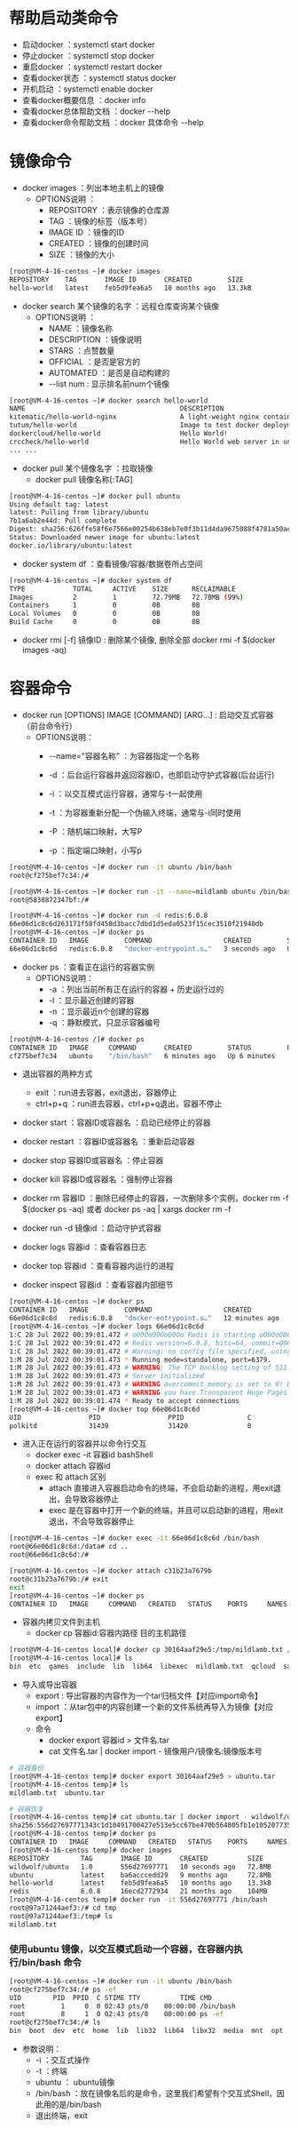 # 帮助启动类命令
- 启动docker ：systemctl start docker
- 停止docker ：systemctl stop docker
- 重启docker ：systemctl restart docker
- 查看docker状态 ：systemctl status docker
- 开机启动 ：systemctl enable docker
- 查看docker概要信息 ：docker info
- 查看docker总体帮助文档 ：docker --help
- 查看docker命令帮助文档 ：docker 具体命令 --help

# 镜像命令
- docker images ：列出本地主机上的镜像
  - OPTIONS说明 ：
    - REPOSITORY ：表示镜像的仓库源
    - TAG ：镜像的标签（版本号）
    - IMAGE ID ：镜像的ID
    - CREATED ：镜像的创建时间
    - SIZE ：镜像的大小

```bash
[root@VM-4-16-centos ~]# docker images
REPOSITORY    TAG       IMAGE ID       CREATED         SIZE
hello-world   latest    feb5d9fea6a5   10 months ago   13.3kB
```
- docker search 某个镜像的名字 ：远程仓库查询某个镜像
  - OPTIONS说明 ：
    - NAME ：镜像名称
    - DESCRIPTION ：镜像说明
    - STARS ：点赞数量
    - OFFICIAL ：是否是官方的
    - AUTOMATED ：是否是自动构建的
    - --list num : 显示排名前num个镜像

```bash
[root@VM-4-16-centos ~]# docker search hello-world
NAME                                       DESCRIPTION                                     STARS     OFFICIAL   AUTOMATED
kitematic/hello-world-nginx                A light-weight nginx container that demonstr…   152                  
tutum/hello-world                          Image to test docker deployments. Has Apache…   89                   [OK]
dockercloud/hello-world                    Hello World!                                    19                   [OK]
crccheck/hello-world                       Hello World web server in under 2.5 MB          15                   [OK]
... ...
```
- docker pull 某个镜像名字 ：拉取镜像
  - docker pull 镜像名称[:TAG]

```bash
[root@VM-4-16-centos ~]# docker pull ubuntu
Using default tag: latest
latest: Pulling from library/ubuntu
7b1a6ab2e44d: Pull complete 
Digest: sha256:626ffe58f6e7566e00254b638eb7e0f3b11d4da9675088f4781a50ae288f3322
Status: Downloaded newer image for ubuntu:latest
docker.io/library/ubuntu:latest
```

- docker system df ：查看镜像/容器/数据卷所占空间
```bash
[root@VM-4-16-centos ~]# docker system df
TYPE            TOTAL     ACTIVE    SIZE      RECLAIMABLE
Images          2         1         72.79MB   72.78MB (99%)
Containers      1         0         0B        0B
Local Volumes   0         0         0B        0B
Build Cache     0         0         0B        0B
```
- docker rmi [-f] 镜像ID : 删除某个镜像, 删除全部 docker rmi -f $(docker images -aq)

# 容器命令
- docker run [OPTIONS] IMAGE [COMMAND] [ARG...] : 启动交互式容器（前台命令行）
  - OPTIONS说明：
    - --name="容器名称" ：为容器指定一个名称
    - -d ：后台运行容器并返回容器ID，也即启动守护式容器(后台运行)
    
    - -i ：以交互模式运行容器，通常与-t一起使用
    - -t ：为容器重新分配一个伪输入终端，通常与-i同时使用
    
    - -P ：随机端口映射，大写P
    - -p ：指定端口映射，小写p

```bash
[root@VM-4-16-centos ~]# docker run -it ubuntu /bin/bash
root@cf275bef7c34:/#

[root@VM-4-16-centos ~]# docker run -it --name=mildlamb ubuntu /bin/bash
root@5838872347bf:/# 

[root@VM-4-16-centos ~]# docker run -d redis:6.0.8 
66e06d1c8c6d263171f58fd458d3bacc7dbd1d5eda0523f15cec3510f21940db
[root@VM-4-16-centos ~]# docker ps
CONTAINER ID   IMAGE         COMMAND                  CREATED         STATUS         PORTS      NAMES
66e06d1c8c6d   redis:6.0.8   "docker-entrypoint.s…"   3 seconds ago   Up 3 seconds   6379/tcp   determined_margulis
```


- docker ps ：查看正在运行的容器实例
  - OPTIONS说明：
    - -a ：列出当前所有正在运行的容器 + 历史运行过的
    - -l ：显示最近创建的容器
    - -n ：显示最近n个创建的容器
    - -q ：静默模式，只显示容器编号
```bash
[root@VM-4-16-centos /]# docker ps
CONTAINER ID   IMAGE     COMMAND       CREATED         STATUS         PORTS     NAMES
cf275bef7c34   ubuntu    "/bin/bash"   6 minutes ago   Up 6 minutes             beautiful_shannon
```
- 退出容器的两种方式
  - exit ：run进去容器，exit退出，容器停止
  - ctrl+p+q ：run进去容器，ctrl+p+q退出，容器不停止
- docker start ：容器ID或容器名 ：启动已经停止的容器
- docker restart ：容器ID或容器名 ：重新启动容器
- docker stop 容器ID或容器名 ：停止容器
- docker kill 容器ID或容器名 ：强制停止容器
- docker rm 容器ID ：删除已经停止的容器，一次删除多个实例，docker rm -f $(docker ps -aq) 或者 docker ps -aq | xargs docker rm -f 

- docker run -d 镜像id ：启动守护式容器
- docker logs 容器id ：查看容器日志
- docker top 容器id ：查看容器内运行的进程
- docker inspect 容器id ：查看容器内部细节
```bash
[root@VM-4-16-centos ~]# docker ps
CONTAINER ID   IMAGE         COMMAND                  CREATED          STATUS          PORTS      NAMES
66e06d1c8c6d   redis:6.0.8   "docker-entrypoint.s…"   12 minutes ago   Up 12 minutes   6379/tcp   determined_margulis
[root@VM-4-16-centos ~]# docker logs 66e06d1c8c6d
1:C 28 Jul 2022 00:39:01.472 # oO0OoO0OoO0Oo Redis is starting oO0OoO0OoO0Oo
1:C 28 Jul 2022 00:39:01.472 # Redis version=6.0.8, bits=64, commit=00000000, modified=0, pid=1, just started
1:C 28 Jul 2022 00:39:01.472 # Warning: no config file specified, using the default config. In order to specify a config file use redis-server /path/to/redis.conf
1:M 28 Jul 2022 00:39:01.473 * Running mode=standalone, port=6379.
1:M 28 Jul 2022 00:39:01.473 # WARNING: The TCP backlog setting of 511 cannot be enforced because /proc/sys/net/core/somaxconn is set to the lower value of 128.
1:M 28 Jul 2022 00:39:01.473 # Server initialized
1:M 28 Jul 2022 00:39:01.473 # WARNING overcommit_memory is set to 0! Background save may fail under low memory condition. To fix this issue add 'vm.overcommit_memory = 1' to /etc/sysctl.conf and then reboot or run the command 'sysctl vm.overcommit_memory=1' for this to take effect.
1:M 28 Jul 2022 00:39:01.473 # WARNING you have Transparent Huge Pages (THP) support enabled in your kernel. This will create latency and memory usage issues with Redis. To fix this issue run the command 'echo madvise > /sys/kernel/mm/transparent_hugepage/enabled' as root, and add it to your /etc/rc.local in order to retain the setting after a reboot. Redis must be restarted after THP is disabled (set to 'madvise' or 'never').
1:M 28 Jul 2022 00:39:01.474 * Ready to accept connections
[root@VM-4-16-centos ~]# docker top 66e06d1c8c6d
UID                 PID                 PPID                C                   STIME               TTY                 TIME                CMD
polkitd             31439               31420               0                   08:39               ?                   00:00:01            redis-server *:6379
```

- 进入正在运行的容器并以命令行交互
  - docker exec -it 容器id bashShell
  - docker attach 容器id
  - exec 和 attach 区别
    - attach 直接进入容器启动命令的终端，不会启动新的进程，用exit退出，会导致容器停止
    - exec 是在容器中打开一个新的终端，并且可以启动新的进程，用exit退出，不会导致容器停止

```bash
[root@VM-4-16-centos ~]# docker exec -it 66e06d1c8c6d /bin/bash
root@66e06d1c8c6d:/data# cd ..
root@66e06d1c8c6d:/# 

[root@VM-4-16-centos ~]# docker attach c31b23a7679b
root@c31b23a7679b:/# exit
exit
[root@VM-4-16-centos ~]# docker ps
CONTAINER ID   IMAGE     COMMAND   CREATED   STATUS    PORTS     NAMES
```


- 容器内拷贝文件到主机
  - docker cp 容器id:容器内路径 目的主机路径

```bash
[root@VM-4-16-centos local]# docker cp 30164aaf29e5:/tmp/mildlamb.txt /usr/local
[root@VM-4-16-centos local]# ls
bin  etc  games  include  lib  lib64  libexec  mildlamb.txt  qcloud  sa  sbin  share  src
```

- 导入或导出容器
  - export : 导出容器的内容作为一个tar归档文件【对应import命令】
  - import ：从tar包中的内容创建一个新的文件系统再导入为镜像【对应export】
  - 命令
    - docker export 容器id > 文件名.tar
    - cat 文件名.tar | docker import - 镜像用户/镜像名:镜像版本号

```bash
# 容器备份
[root@VM-4-16-centos temp]# docker export 30164aaf29e5 > ubuntu.tar
[root@VM-4-16-centos temp]# ls
mildlamb.txt  ubuntu.tar

# 容器恢复
[root@VM-4-16-centos temp]# cat ubuntu.tar | docker import - wildwolf/ubuntu:1.0
sha256:556d27697771343c1d10491700427e513e5cc67be470b564805fb1e105207735
[root@VM-4-16-centos temp]# docker ps
CONTAINER ID   IMAGE     COMMAND   CREATED   STATUS    PORTS     NAMES
[root@VM-4-16-centos temp]# docker images
REPOSITORY        TAG       IMAGE ID       CREATED          SIZE
wildwolf/ubuntu   1.0       556d27697771   10 seconds ago   72.8MB
ubuntu            latest    ba6acccedd29   9 months ago     72.8MB
hello-world       latest    feb5d9fea6a5   10 months ago    13.3kB
redis             6.0.8     16ecd2772934   21 months ago    104MB
[root@VM-4-16-centos temp]# docker run -it 556d27697771 /bin/bash
root@97a71244aef3:/# cd tmp
root@97a71244aef3:/tmp# ls
mildlamb.txt
```




### 使用ubuntu 镜像，以交互模式启动一个容器，在容器内执行/bin/bash 命令
```bash
[root@VM-4-16-centos ~]# docker run -it ubuntu /bin/bash
root@cf275bef7c34:/# ps -ef
UID        PID  PPID  C STIME TTY          TIME CMD
root         1     0  0 02:43 pts/0    00:00:00 /bin/bash
root         8     1  0 02:43 pts/0    00:00:00 ps -ef
root@cf275bef7c34:/# ls
bin  boot  dev  etc  home  lib  lib32  lib64  libx32  media  mnt  opt  proc  root  run  sbin  srv  sys  tmp  usr  var
```
- 参数说明：
  - -i ：交互式操作
  - -t ：终端
  - ubuntu ： ubuntu镜像
  - /bin/bash ：放在镜像名后的是命令，这里我们希望有个交互式Shell，因此用的是/bin/bash
  - 退出终端，exit
